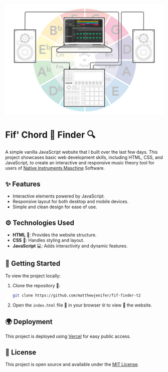 ![Alt text](/images/MK3_frame1.png)

# Fif' Chord 🎹 Finder 🔍

A simple vanilla JavaScript website that I built over the last few days. This project showcases basic web development skills, including HTML, CSS, and JavaScript, to create an interactive  and responsive music theory tool for users of [Native Instruments Maschine](https://www.native-instruments.com/en/products/maschine/production-systems/maschine/) Software.

## ✨ Features

- Interactive  elements powered by JavaScript.
- Responsive  layout for both desktop and mobile devices.
- Simple and clean design for ease of use.

## ⚙️ Technologies Used

- **HTML** 📄: Provides the website structure.
- **CSS** 🎨: Handles styling and layout.
- **JavaScript** 💻: Adds interactivity and dynamic features.

## 🚀 Getting Started

To view the project locally:

1. Clone the repository 📂:
   ```sh
   git clone https://github.com/matthewjenifer/fif-finder-t2
   ```
2. Open the `index.html` file 📄 in your browser 🌐 to view 👀 the website.

## 🌍 Deployment

This project is deployed using [Vercel](https://vercel.com/) for easy public access.

## 📜 License

This project is open source and available under the [MIT License](📄).
